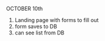 
OCTOBER 10th  
1. Landing page with forms to fill out  
2. form saves to DB  
3. can see list from DB  

